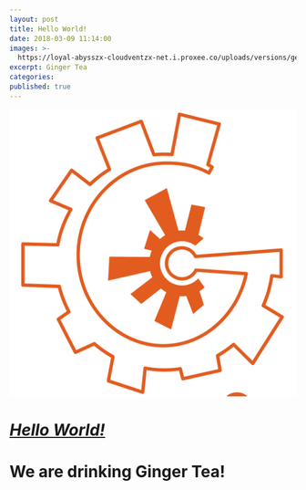 ```yaml
---
layout: post
title: Hello World!
date: 2018-03-09 11:14:00
images: >-
  https://loyal-abysszx-cloudventzx-net.i.proxee.co/uploads/versions/generator-1---x----1331-1331x---.png
excerpt: Ginger Tea
categories:
published: true
---
```


![](/uploads/versions/generator-1---x----1331-1331x---.png)

# [***Hello World!***](fb,com/generator9.8)

# We are drinking Ginger Tea!